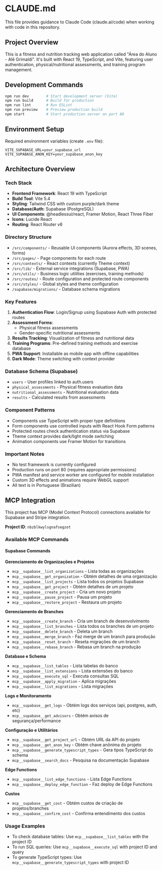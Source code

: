 # CLAUDE.md

This file provides guidance to Claude Code (claude.ai/code) when working with code in this repository.

## Project Overview

This is a fitness and nutrition tracking web application called "Área do Aluno - Alê Grimaldi". It's built with React 19, TypeScript, and Vite, featuring user authentication, physical/nutritional assessments, and training program management.

## Development Commands

```bash
npm run dev        # Start development server (Vite)
npm run build      # Build for production
npm run lint       # Run ESLint
npm run preview    # Preview production build
npm start          # Start production server on port 80
```

## Environment Setup

Required environment variables (create `.env` file):
```
VITE_SUPABASE_URL=your_supabase_url
VITE_SUPABASE_ANON_KEY=your_supabase_anon_key
```

## Architecture Overview

### Tech Stack
- **Frontend Framework**: React 19 with TypeScript
- **Build Tool**: Vite 5.4
- **Styling**: Tailwind CSS with custom purple/dark theme
- **Database/Auth**: Supabase (PostgreSQL)
- **UI Components**: @headlessui/react, Framer Motion, React Three Fiber
- **Icons**: Lucide React
- **Routing**: React Router v6

### Directory Structure
- `/src/components/` - Reusable UI components (Aurora effects, 3D scenes, forms)
- `/src/pages/` - Page components for each route
- `/src/contexts/` - React contexts (currently Theme context)
- `/src/lib/` - External service integrations (Supabase, PWA)
- `/src/utils/` - Business logic utilities (exercises, training methods)
- `/src/routes/` - Route configuration and protected route components
- `/src/styles/` - Global styles and theme configuration
- `/supabase/migrations/` - Database schema migrations

### Key Features
1. **Authentication Flow**: Login/Signup using Supabase Auth with protected routes
2. **Assessment Forms**: 
   - Physical fitness assessments
   - Gender-specific nutritional assessments
3. **Results Tracking**: Visualization of fitness and nutritional data
4. **Training Programs**: Pre-defined training methods and exercise database
5. **PWA Support**: Installable as mobile app with offline capabilities
6. **Dark Mode**: Theme switching with context provider

### Database Schema (Supabase)
- `users` - User profiles linked to auth.users
- `physical_assessments` - Physical fitness evaluation data
- `nutritional_assessments` - Nutritional evaluation data
- `results` - Calculated results from assessments

### Component Patterns
- Components use TypeScript with proper type definitions
- Form components use controlled inputs with React Hook Form patterns
- Protected routes check authentication status via Supabase
- Theme context provides dark/light mode switching
- Animation components use Framer Motion for transitions

### Important Notes
- No test framework is currently configured
- Production runs on port 80 (requires appropriate permissions)
- PWA manifest and service worker are configured for mobile installation
- Custom 3D effects and animations require WebGL support
- All text is in Portuguese (Brazilian)

## MCP Integration

This project has MCP (Model Context Protocol) connections available for Supabase and Stripe integration.

**Project ID**: `nbzblkwylsgnafsegzot`

### Available MCP Commands

#### Supabase Commands

**Gerenciamento de Organizações e Projetos**
- `mcp__supabase__list_organizations` - Lista todas as organizações
- `mcp__supabase__get_organization` - Obtém detalhes de uma organização
- `mcp__supabase__list_projects` - Lista todos os projetos Supabase
- `mcp__supabase__get_project` - Obtém detalhes de um projeto
- `mcp__supabase__create_project` - Cria um novo projeto
- `mcp__supabase__pause_project` - Pausa um projeto
- `mcp__supabase__restore_project` - Restaura um projeto

**Gerenciamento de Branches**
- `mcp__supabase__create_branch` - Cria um branch de desenvolvimento
- `mcp__supabase__list_branches` - Lista todos os branches de um projeto
- `mcp__supabase__delete_branch` - Deleta um branch
- `mcp__supabase__merge_branch` - Faz merge de um branch para produção
- `mcp__supabase__reset_branch` - Reseta migrações de um branch
- `mcp__supabase__rebase_branch` - Rebasa um branch na produção

**Database e Schema**
- `mcp__supabase__list_tables` - Lista tabelas do banco
- `mcp__supabase__list_extensions` - Lista extensões do banco
- `mcp__supabase__execute_sql` - Executa consultas SQL
- `mcp__supabase__apply_migration` - Aplica migrações
- `mcp__supabase__list_migrations` - Lista migrações

**Logs e Monitoramento**
- `mcp__supabase__get_logs` - Obtém logs dos serviços (api, postgres, auth, etc)
- `mcp__supabase__get_advisors` - Obtém avisos de segurança/performance

**Configuração e Utilitários**
- `mcp__supabase__get_project_url` - Obtém URL da API do projeto
- `mcp__supabase__get_anon_key` - Obtém chave anônima do projeto
- `mcp__supabase__generate_typescript_types` - Gera tipos TypeScript do schema
- `mcp__supabase__search_docs` - Pesquisa na documentação Supabase

**Edge Functions**
- `mcp__supabase__list_edge_functions` - Lista Edge Functions
- `mcp__supabase__deploy_edge_function` - Faz deploy de Edge Functions

**Custos**
- `mcp__supabase__get_cost` - Obtém custos de criação de projetos/branches
- `mcp__supabase__confirm_cost` - Confirma entendimento dos custos


### Usage Examples
- To check database tables: Use `mcp__supabase__list_tables` with the project ID
- To run SQL queries: Use `mcp__supabase__execute_sql` with project ID and query
- To generate TypeScript types: Use `mcp__supabase__generate_typescript_types` with project ID